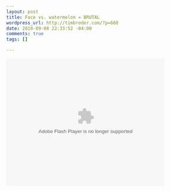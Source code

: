 ```yaml
--- 
layout: post
title: Face vs. watermelon = BRUTAL
wordpress_url: http://timbroder.com/?p=660
date: 2010-09-08 22:33:52 -04:00
comments: true
tags: []

---
```

<object width="425" height="344"><param name="movie" value="http://www.twitvid.com/player/Q41DB"></param><param name="allowscriptaccess" value="always"></param><param name="allowFullScreen" value="true"></param><embed type="application/x-shockwave-flash" src="http://www.twitvid.com/player/Q41DB" quality="high" allowscriptaccess="always" allowNetworking="all" allowfullscreen="true" wmode="transparent" height="344" width="425"></embed></object>
